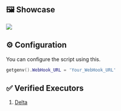 ## 🖼️ Showcase
![](https://i.ibb.co.com/gMZgrtCx/20250216-171337.jpg)

## ⚙️ Configuration
You can configure the script using this.
```lua
getgenv().WebHook_URL = 'Your_WebHook_URL'
```

## ✅ Verified Executors
1. [Delta](https://deltaexploits.gg/)
